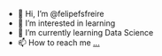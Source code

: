 - 👋 Hi, I’m @felipefsfreire
- 👀 I’m interested in learning
- 🌱 I’m currently learning Data Science
- 📫 How to reach me [...](https://www.linkedin.com/in/felipe-freire-406885171/)

<!---
felipefsfreire/felipefsfreire is a ✨ special ✨ repository because its `README.md` (this file) appears on your GitHub profile.
You can click the Preview link to take a look at your changes.
--->
